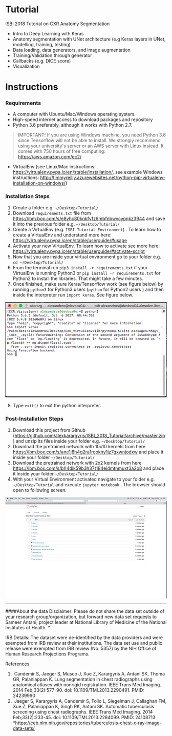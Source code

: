 # Tutorial
ISBI 2018 Tutorial on CXR Anatomy Segmentation

- Intro to Deep Learning with Keras
- Anatomy segmentation with UNet architecture (e.g Keras layers in UNet, modelling, training, testing)
- Data loading, data generators, and image augmentation
- Training/Validation through generator 
- Callbacks (e.g. DICE score)
- Visualization

# Instructions

### Requirements
- A computer with Ubuntu/Mac/Windows operating system.
- High-speed internet access to download packages and repository
- Python 3.6 preferably, although it works with Python 2.7. 
> IMPORTANT!
> If you are using Windows machine, you need Python 3.6 since Tensorflow will not be able to install. We strongly recommend using your university's server or an AWS server with Linux instead. It comes with 750 hours of free computing: https://aws.amazon.com/ec2/
- VirtualEnv (see Linux/Mac instructions: https://virtualenv.pypa.io/en/stable/installation/, see example Windows instructions: http://timmyreilly.azurewebsites.net/python-pip-virtualenv-installation-on-windows/)

### Installation Steps

1. Create a folder e.g. `~/Desktop/Tutorial/` 
2. Download `requirements.txt` file from https://ibm.box.com/s/e8yhc80kqkfvfz6mbfnbwvcypnkz3944 and save it into the previous folder e.g. `~/Desktop/Tutorial/` 
3. Create a VirtualEnv (e.g. `ISBI-Tutorial-Environment`) . To learn how to create a VirtualEnv and understand more here: https://virtualenv.pypa.io/en/stable/userguide/#usage
4. Activate your new VirtualEnv. To learn how to activate see more here: https://virtualenv.pypa.io/en/stable/userguide/#activate-script
5. Now that you are inside your virtual environment go to your folder e.g. `cd ~/Desktop/Tutorial/` 
6. From the terminal run `pip3 install -r requirements.txt` if your VirtualEnv is running Python3 or  `pip install -r requirements.txt` for Python2 to install the libraries. That might take a few minutes.
7. Once finished, make sure Keras/Tensorflow work (see figure below) by running `python3` for Python3 users (`python` for Python2 users ) and then inside the interpreter run `import keras`. See figure below.


![Alt text](./Figures/virtualenv.png "Verify Keras")


8. Type `exit()` to exit the python interpreter. 


### Post-Installation Steps

1. Download this project from Github (https://github.com/alexkarargyris/ISBI_2018_Tutorial/archive/master.zip) and unzip its files inside your folder e.g. `~/Desktop/Tutorial/`
2. Download the pretrained network with 10x10 kernels from here https://ibm.box.com/s/ane1j8h4g2ra1rookny1jz7gxwnjodxw and place it inside your folder `~/Desktop/Tutorial/`
3. Download the pretrained network with 2x2 kernels from here https://ibm.box.com/s/bh4dik59b3h37t184eidmtnmuxt3a2o8 and place it inside your folder `~/Desktop/Tutorial/`
4. With your Virtual Environment activated navigate to your folder e.g. `~/Desktop/Tutorial` and execute `jupyter notebook` . The browser should open to following screen.

![Alt text](./Figures/TutorialJupyter.png "Jupyter Nottebook")
 
 
 
 

 
------------------ 
####About the data
Disclaimer: Please do not share the data set outside of your research group/organization, but forward new data set requests to Sameer Antani, project leader at National Library of Medicine of the National Institutes of Health. *

IRB Details: The dataset were de-identified by the data providers and were exempted from IRB review at their institutions. The data set use and public release were exempted from IRB review (No. 5357) by the NIH Office of Human Research Projections Programs.

References
1)  Candemir S, Jaeger S, Musco J, Xue Z, Karargyris A, Antani SK, Thoma GR, Palaniappan K. Lung segmentation in chest radiographs using anatomical atlases with nonrigid registration. IEEE Trans Med Imaging. 2014 Feb;33(2):577-90. doi: 10.1109/TMI.2013.2290491. PMID: 24239990 
2)  Jaeger S, Karargyris A, Candemir S, Folio L, Siegelman J, Callaghan FM, Xue Z, Palaniappan K, Singh RK, Antani SK. Automatic tuberculosis screening using chest radiographs. IEEE Trans Med Imaging. 2014 Feb;33(2):233-45. doi: 10.1109/TMI.2013.2284099. PMID: 24108713 
*https://ceb.nlm.nih.gov/repositories/tuberculosis-chest-x-ray-image-data-sets/
